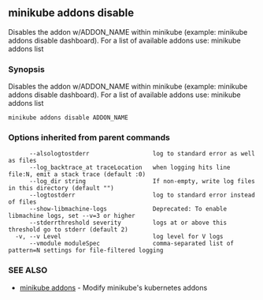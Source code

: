 ## minikube addons disable

Disables the addon w/ADDON_NAME within minikube (example: minikube addons disable dashboard). For a list of available addons use: minikube addons list 

### Synopsis


Disables the addon w/ADDON_NAME within minikube (example: minikube addons disable dashboard). For a list of available addons use: minikube addons list 

```
minikube addons disable ADDON_NAME
```

### Options inherited from parent commands

```
      --alsologtostderr                  log to standard error as well as files
      --log_backtrace_at traceLocation   when logging hits line file:N, emit a stack trace (default :0)
      --log_dir string                   If non-empty, write log files in this directory (default "")
      --logtostderr                      log to standard error instead of files
      --show-libmachine-logs             Deprecated: To enable libmachine logs, set --v=3 or higher
      --stderrthreshold severity         logs at or above this threshold go to stderr (default 2)
  -v, --v Level                          log level for V logs
      --vmodule moduleSpec               comma-separated list of pattern=N settings for file-filtered logging
```

### SEE ALSO
* [minikube addons](minikube_addons.md)	 - Modify minikube's kubernetes addons

